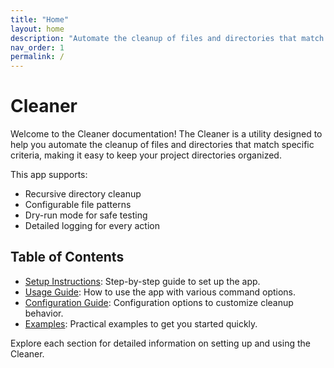 ```yaml
---
title: "Home"
layout: home
description: "Automate the cleanup of files and directories that match specific criteria."
nav_order: 1  
permalink: /
---
```


# Cleaner

Welcome to the Cleaner documentation! The Cleaner is a utility designed to help you automate the cleanup of files and directories that match specific criteria, making it easy to keep your project directories organized.

This app supports:

- Recursive directory cleanup
- Configurable file patterns
- Dry-run mode for safe testing
- Detailed logging for every action

## Table of Contents

- [Setup Instructions](setup.md): Step-by-step guide to set up the app.
- [Usage Guide](usage.md): How to use the app with various command options.
- [Configuration Guide](configuration.md): Configuration options to customize cleanup behavior.
- [Examples](examples.md): Practical examples to get you started quickly.

Explore each section for detailed information on setting up and using the Cleaner.
